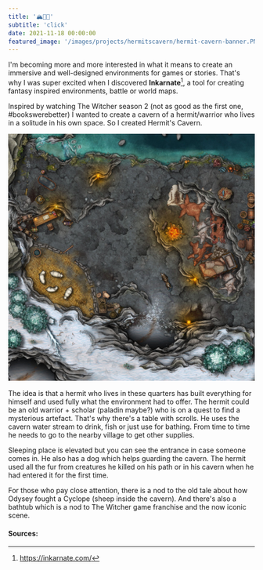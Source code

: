 ```yaml
---
title: '🏔️👨‍🦳'
subtitle: 'click'
date: 2021-11-18 00:00:00
featured_image: '/images/projects/hermitscavern/hermit-cavern-banner.PNG'
---
```


I'm becoming more and more interested in what it means to create an immersive and well-designed environments for games or stories. That's why I was super excited when I discovered **Inkarnate**[^1], a tool for creating fantasy inspired environments, battle or world maps.

Inspired by watching The Witcher season 2 (not as good as the first one, #bookswerebetter) I wanted to create a cavern of a hermit/warrior who lives in a solitude in his own space. So I created Hermit's Cavern.

![](/images/projects/hermitscavern/hc-small.jpg)

The idea is that a hermit who lives in these quarters has built everything for himself and used fully what the environment had to offer. The hermit could be an old warrior + scholar (paladin maybe?) who is on a quest to find a mysterious artefact. That's why there's a table with scrolls. He uses the cavern water stream to drink, fish or just use for bathing. From time to time he needs to go to the nearby village to get other supplies.

Sleeping place is elevated but you can see the entrance in case someone comes in. He also has a dog which helps guarding the cavern. The hermit used all the fur from creatures he killed on his path or in his cavern when he had entered it for the first time. 

For those who pay close attention, there is a nod to the old tale about how Odysey fought a Cyclope (sheep inside the cavern). And there's also a bathtub which is a nod to The Witcher game franchise and the now iconic scene.


#### Sources:
[^1]: https://inkarnate.com/